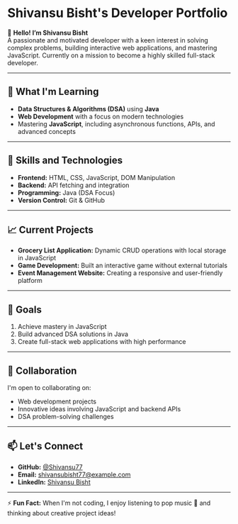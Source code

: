 # Shivansu Bisht's Developer Portfolio  

👋 **Hello! I’m Shivansu Bisht**  
A passionate and motivated developer with a keen interest in solving complex problems, building interactive web applications, and mastering JavaScript. Currently on a mission to become a highly skilled full-stack developer.

---

## 🚀 What I'm Learning  

- **Data Structures & Algorithms (DSA)** using **Java**
- **Web Development** with a focus on modern technologies
- Mastering **JavaScript**, including asynchronous functions, APIs, and advanced concepts

---

## 🔧 Skills and Technologies  

- **Frontend:** HTML, CSS, JavaScript, DOM Manipulation  
- **Backend:** API fetching and integration  
- **Programming:** Java (DSA Focus)  
- **Version Control:** Git & GitHub  

---

## 📈 Current Projects  

- **Grocery List Application:** Dynamic CRUD operations with local storage in JavaScript  
- **Game Development:** Built an interactive game without external tutorials  
- **Event Management Website:** Creating a responsive and user-friendly platform  

---

## 🎯 Goals  

1. Achieve mastery in JavaScript  
2. Build advanced DSA solutions in Java  
3. Create full-stack web applications with high performance  

---

## 💞️ Collaboration  

I'm open to collaborating on:  
- Web development projects  
- Innovative ideas involving JavaScript and backend APIs  
- DSA problem-solving challenges  

---

## 📫 Let's Connect  

- **GitHub:** [@Shivansu77](https://github.com/Shivansu77)  
- **Email:** shivansubisht77@example.com  
- **LinkedIn:** [Shivansu Bisht]([https://www.linkedin.com/in/shivansu-bisht/](https://www.linkedin.com/in/shivansu-bisht-833aba290/))  

---

⚡ **Fun Fact:** When I'm not coding, I enjoy listening to pop music 🎵 and thinking about creative project ideas!  

<!---
Shivansu77/Shivansu77 is a ✨ special ✨ repository because its `README.md` (this file) appears on your GitHub profile.
You can click the Preview link to take a look at your changes.
--->
